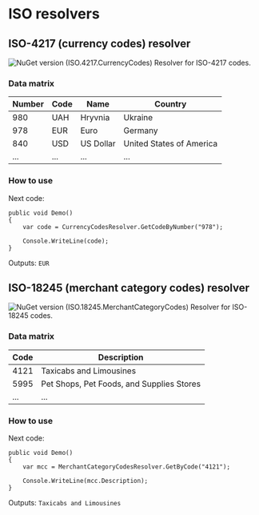 # ISO resolvers
## ISO-4217 (currency codes) resolver 
![NuGet version (ISO.4217.CurrencyCodes)](https://img.shields.io/nuget/v/ISO.4217.CurrencyCodes.svg?style=flat-square)
Resolver for ISO-4217 codes.
### Data matrix
| Number | Code | Name | Country |
|--------|------|------|---------|
| 980 | UAH | Hryvnia   | Ukraine
| 978 | EUR | Euro      | Germany
| 840 | USD | US Dollar | United States of America
|...|...|...|...
### How to use
Next code:
```
public void Demo()
{
    var code = CurrencyCodesResolver.GetCodeByNumber("978");

    Console.WriteLine(code);
}
```
Outputs:
`EUR`
## ISO-18245 (merchant category codes) resolver
![NuGet version (ISO.18245.MerchantCategoryCodes)](https://img.shields.io/nuget/v/ISO.18245.MerchantCategoryCodes.svg?style=flat-square)
Resolver for ISO-18245 codes.
### Data matrix
| Code | Description |
|--------|------|
| 4121 | Taxicabs and Limousines |
| 5995 | Pet Shops, Pet Foods, and Supplies Stores |
|...|...|
### How to use
Next code:
```
public void Demo()
{
    var mcc = MerchantCategoryCodesResolver.GetByCode("4121");

    Console.WriteLine(mcc.Description);
}
```
Outputs:
`Taxicabs and Limousines`

